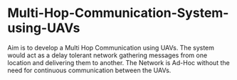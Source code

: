 # Multi-Hop-Communication-System-using-UAVs
Aim is to develop a Multi Hop Communication using UAVs. The system would act as a delay tolerant network gathering messages from one location and delivering them to another. The Network is Ad-Hoc without the need for continuous communication between the UAVs.
